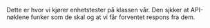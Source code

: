 Dette er hvor vi kjører enhetstester på klassen vår. Den sjkker at API-nøklene funker som de skal og at vi får forventet respons fra dem.